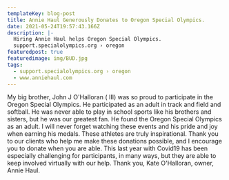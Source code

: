 ```yaml
---
templateKey: blog-post
title: Annie Haul Generously Donates to Oregon Special Olympics.
date: 2021-05-24T19:57:43.166Z
description: |-
  Hiring Annie Haul helps Oregon Special Olympics. 
  support.specialolympics.org › oregon
featuredpost: true
featuredimage: img/BUD.jpg
tags:
  - support.specialolympics.org › oregon
  - www.anniehaul.com
---
```

My  big brother, John J O'Halloran ( III) was so proud to participate in the Oregon Special Olympics.  He participated as an adult in track and field and softball.  He was never able to play in school sports like his brothers and sisters, but he was our greatest fan. He found the Oregon Special Olympics as an adult.  I will never forget watching these events and his pride and joy when earning his medals. These athletes are truly inspirational.  Thank you to our clients who help me make these donations possible, and I encourage you to donate when you are able.  This last year with Covid19 has been especially challenging for participants, in many ways,  but they are able to keep involved virtually with our help. Thank you, Kate O'Halloran, owner, Annie Haul.
